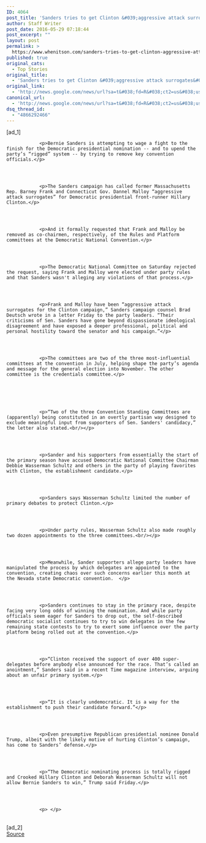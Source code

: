 ```yaml
---
ID: 4064
post_title: 'Sanders tries to get Clinton &#039;aggressive attack surrogates&#039; off key campaign committees &#8211; Fox News'
author: Staff Writer
post_date: 2016-05-29 07:18:44
post_excerpt: ""
layout: post
permalink: >
  https://www.whenitson.com/sanders-tries-to-get-clinton-aggressive-attack-surrogates-off-key-campaign-committees-fox-news/
published: true
original_cats:
  - Top Stories
original_title:
  - 'Sanders tries to get Clinton &#039;aggressive attack surrogates&#039; off key campaign committees - Fox News'
original_link:
  - 'http://news.google.com/news/url?sa=t&#038;fd=R&#038;ct2=us&#038;usg=AFQjCNFZhP9MMY1c96kD7tC7q3uSBjLWRw&#038;clid=c3a7d30bb8a4878e06b80cf16b898331&#038;cid=52779121275676&#038;ei=0ZdKV6DuOa2lwQGX2K64Aw&#038;url=http://www.foxnews.com/politics/2016/05/29/sanders-tries-to-get-clinton-aggressive-attack-surrogates-off-key-campaign-committees.html'
canonical_url:
  - 'http://news.google.com/news/url?sa=t&#038;fd=R&#038;ct2=us&#038;usg=AFQjCNFZhP9MMY1c96kD7tC7q3uSBjLWRw&#038;clid=c3a7d30bb8a4878e06b80cf16b898331&#038;cid=52779121275676&#038;ei=0ZdKV6DuOa2lwQGX2K64Aw&#038;url=http://www.foxnews.com/politics/2016/05/29/sanders-tries-to-get-clinton-aggressive-attack-surrogates-off-key-campaign-committees.html'
dsq_thread_id:
  - "4866292466"
---
```

 [ad_1]
<br><div readability="103.48676470588">
    
        
        
        
            
                <p>Bernie Sanders is attempting to wage a fight to the finish for the Democratic presidential nomination -- and to upend the party’s “rigged” system -- by trying to remove key convention officials.</p>                
                

            	 
            
                <p>The Sanders campaign has called former Massachusetts Rep. Barney Frank and Connecticut Gov. Dannel Malloy “aggressive attack surrogates” for Democratic presidential front-runner Hillary Clinton.</p>                
                

            	 
            
                <p>And it formally requested that Frank and Malloy be removed as co-chairmen, respectively, of the Rules and Platform committees at the Democratic National Convention.</p>                
                

            	 
            
                <p>The Democratic National Committee on Saturday rejected the request, saying Frank and Malloy were elected under party rules and that Sanders wasn't alleging any violations of that process.</p>                
                

            	 
            
                <p>Frank and Malloy have been “aggressive attack surrogates for the Clinton campaign,” Sanders campaign counsel Brad Deutsch wrote in a letter Friday to the party leaders. “Their criticisms of Sen. Sanders have gone beyond dispassionate ideological disagreement and have exposed a deeper professional, political and personal hostility toward the senator and his campaign.”</p>                
                

            	 
            
                <p>The committees are two of the three most-influential committees at the convention in July, helping shape the party’s agenda and message for the general election into November. The other committee is the credentials committee.</p>                
                

            	 
	                
                
            
                <p>“Two of the three Convention Standing Committees are (apparently) being constituted in an overtly partisan way designed to exclude meaningful input from supporters of Sen. Sanders' candidacy,” the letter also stated.<br/></p>                
                

            	 
            
                <p>Sander and his supporters from essentially the start of the primary season have accused Democratic National Committee Chairman Debbie Wasserman Schultz and others in the party of playing favorites with Clinton, the establishment candidate.</p>                
                

            	 
            
                <p>Sanders says Wasserman Schultz limited the number of primary debates to protect Clinton.</p>                
                

            	 
            
                <p>Under party rules, Wasserman Schultz also made roughly two dozen appointments to the three committees.<br/></p>                
                

            	 
            
                <p>Meanwhile, Sander supporters allege party leaders have manipulated the process by which delegates are appointed to the convention, creating chaos over such concerns earlier this month at the Nevada state Democratic convention.  </p>                
                

            	 
            
                <p>Sanders continues to stay in the primary race, despite facing very long odds of winning the nomination. And while party officials seem eager for Sanders to drop out, the self-described democratic socialist continues to try to win delegates in the few remaining state contests to try to exert some influence over the party platform being rolled out at the convention.</p>                
                

            	 
            
                <p>“Clinton received the support of over 400 super-delegates before anybody else announced for the race. That’s called an anointment,” Sanders said in a recent Time magazine interview, arguing about an unfair primary system.</p>                
                

            	 
            
                <p>“It is clearly undemocratic. It is a way for the establishment to push their candidate forward.”</p>                
                

            	 
            
                <p>Even presumptive Republican presidential nominee Donald Trump, albeit with the likely motive of hurting Clinton’s campaign, has come to Sanders’ defense.</p>                
                

            	 
            
                <p>“The Democratic nominating process is totally rigged and Crooked Hillary Clinton and Deborah Wasserman Schultz will not allow Bernie Sanders to win,” Trump said Friday.</p>                
                

            	 
            
                <p> </p>                
                

            	 
            

            
                
                    
                
                


 

            
        
    
</div>
<br>[ad_2]
<br><a href="http://news.google.com/news/url?sa=t&#038;fd=R&#038;ct2=us&#038;usg=AFQjCNFZhP9MMY1c96kD7tC7q3uSBjLWRw&#038;clid=c3a7d30bb8a4878e06b80cf16b898331&#038;cid=52779121275676&#038;ei=0ZdKV6DuOa2lwQGX2K64Aw&#038;url=http://www.foxnews.com/politics/2016/05/29/sanders-tries-to-get-clinton-aggressive-attack-surrogates-off-key-campaign-committees.html">Source </a>